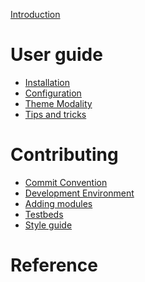 [Introduction](README.md)

# User guide

- [Installation](installation.md)
- [Configuration](configuration.md)
- [Theme Modality](theme-modality.md)
- [Tips and tricks](tricks.md)

# Contributing

- [Commit Convention](commit_convention.md)
- [Development Environment](development_environment.md)
- [Adding modules](modules.md)
- [Testbeds](testbeds.md)
- [Style guide](styling.md)

# Reference

<!--
    The generated list of platforms and modules is appended to this file.
    There must be a trailing newline below this comment.
-->

